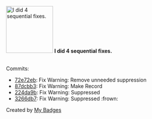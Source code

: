 <img src="https://my-badges.github.io/my-badges/fix-4.png" alt="I did 4 sequential fixes." title="I did 4 sequential fixes." width="128">
<strong>I did 4 sequential fixes.</strong>
<br><br>

Commits:

- <a href="https://github.com/man250001/Pharmacy_Manager/commit/72e72eb035f0f578bb7c3e1ee5bfdd557ab86e6a">72e72eb</a>: Fix Warning: Remove unneeded suppression
- <a href="https://github.com/man250001/Pharmacy_Manager/commit/87dcbb3dd6fafe5f1a874ffb904a6667a8512721">87dcbb3</a>: Fix Warning: Make Record
- <a href="https://github.com/man250001/Pharmacy_Manager/commit/224da9b87ec94daa1fa517a1508f658f0e31b00d">224da9b</a>: Fix Warning: Suppressed
- <a href="https://github.com/man250001/Pharmacy_Manager/commit/3266db7fe30cb076ba7706e1d51c80cdbc134601">3266db7</a>: Fix Warning: Suppressed :frown:


Created by <a href="https://github.com/my-badges/my-badges">My Badges</a>